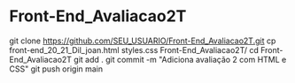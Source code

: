 # Front-End_Avaliacao2T
git clone https://github.com/SEU_USUARIO/Front-End_Avaliacao2T.git
cp front-end_20_21_Dil_joan.html styles.css Front-End_Avaliacao2T/
cd Front-End_Avaliacao2T
git add .
git commit -m "Adiciona avaliação 2 com HTML e CSS"
git push origin main
